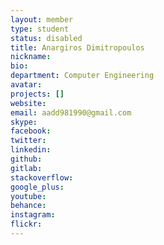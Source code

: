 ```yaml
---
layout: member
type: student
status: disabled
title: Anargiros Dimitropoulos
nickname:
bio:
department: Computer Engineering
avatar:
projects: []
website:
email: aadd981990@gmail.com
skype:
facebook:
twitter:
linkedin:
github:
gitlab:
stackoverflow:
google_plus:
youtube:
behance:
instagram:
flickr:
---
```

